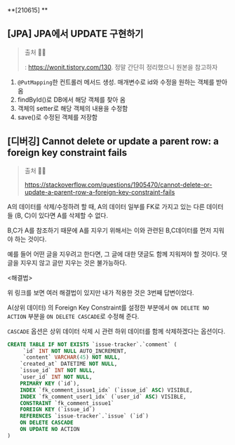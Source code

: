 **[210615] **



## [JPA] JPA에서 UPDATE 구현하기

>  출처 🙇‍♂️
>
> : https://wonit.tistory.com/130. 정말 간단히 정리했으니 원본을 참고하자

1. `@PutMapping`한 컨트롤러 메서드 생성. 매개변수로 id와 수정을 원하는 객체를 받아 옴
2. findById()로 DB에서 해당 객체를 찾아 옴
3. 객체의 setter로 해당 객체의 내용을 수정함
4. save()로 수정된 객체를 저장함



## [디버깅] Cannot delete or update a parent row: a foreign key constraint fails

> 출처 🙇‍♂️
>
> https://stackoverflow.com/questions/1905470/cannot-delete-or-update-a-parent-row-a-foreign-key-constraint-fails



A의 데이터를 삭제/수정하려 할 때, A의 데이터 일부를 FK로 가지고 있는 다른 데이터들 (B, C)이 있다면 A를 삭제할 수 없다.

B,C가 A를 참조하기 때문에 A를 지우기 위해서는 이와 관련된 B,C데이터를 먼저 지워야 하는 것이다.

예를 들어 어떤 글을 지우려고 한다면, 그 글에 대한 댓글도 함께 지워져야 할 것이다. 댓글을 지우지 않고 글만 지우는 것은 불가능하다.

<해결법>

위 링크를 보면 여러 해결법이 있지만 내가 적용한 것은 3번째 답변이었다.

A(상위 데이터) 의 Foreign Key Constraint를 설정한 부분에서 `ON DELETE NO ACTION` 부분을 `ON DELETE CASCADE`로 수정해 준다.

`CASCADE` 옵션은 상위 데이터 삭제 시 관련 하위 데이터를 함께 삭제하겠다는 옵션이다.

```sql
CREATE TABLE IF NOT EXISTS `issue-tracker`.`comment` (
     `id` INT NOT NULL AUTO_INCREMENT,
     `content` VARCHAR(45) NOT NULL,
    `created_at` DATETIME NOT NULL,
    `issue_id` INT NOT NULL,
    `user_id` INT NOT NULL,
    PRIMARY KEY (`id`),
    INDEX `fk_comment_issue1_idx` (`issue_id` ASC) VISIBLE,
    INDEX `fk_comment_user1_idx` (`user_id` ASC) VISIBLE,
    CONSTRAINT `fk_comment_issue1`
    FOREIGN KEY (`issue_id`)
    REFERENCES `issue-tracker`.`issue` (`id`)
    ON DELETE CASCADE
    ON UPDATE NO ACTION
)
```

